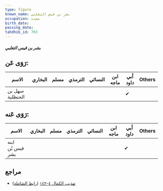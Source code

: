 ```yaml
---
type: figure
known_name: بشر بن قيس التغلبي
occupation: محدث
birth_date:
passing_date:
tahdhib_id: 703
---
```

##### بشر بن قيس التغلبي

## رَوَى عَن:
| الاسم           | البخاري | مسلم | الترمذي | النسائي | ابن ماجه | أبي داود | Others |
| --------------- | ------- | ---- | ------- | ------- | -------- | -------- | ------ |
| سهل بن الحنظلية |         |      |         |         |          | ✔        |        |
## رَوَى عَنه:
| الاسم            | البخاري | مسلم | الترمذي | النسائي | ابن ماجه | أبي داود | Others |
| ---------------- | ------- | ---- | ------- | ------- | -------- | -------- | ------ |
| ابنه قيس بْن بشر |         |      |         |         |          | ✔        |        |
## مراجع
- [تهذيب الكمال ٤-١٤٢](obsidian://open?vault=Tahdhib-al-Kamal&file=Figures/٧٠٣-بشر%20بن%20قيس%20التغلبي) ([رابط الشاملة](https://shamela.ws/book/3722/1656))